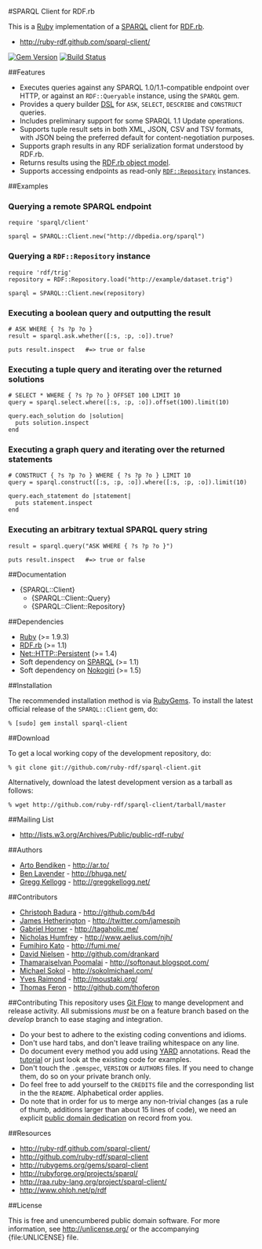 #SPARQL Client for RDF.rb

This is a [Ruby][] implementation of a [SPARQL][] client for [RDF.rb][].

* <http://ruby-rdf.github.com/sparql-client/>

[![Gem Version](https://badge.fury.io/rb/sparql-client.png)](http://badge.fury.io/rb/sparql-client)
[![Build Status](https://travis-ci.org/ruby-rdf/sparql-client.png?branch=master)](http://travis-ci.org/ruby-rdf/sparql-client)

##Features

* Executes queries against any SPARQL 1.0/1.1-compatible endpoint over HTTP,
  or against an `RDF::Queryable` instance, using the `SPARQL` gem.
* Provides a query builder [DSL][] for `ASK`, `SELECT`, `DESCRIBE` and
  `CONSTRUCT` queries.
* Includes preliminary support for some SPARQL 1.1 Update operations.
* Supports tuple result sets in both XML, JSON, CSV and TSV formats, with JSON being
  the preferred default for content-negotiation purposes.
* Supports graph results in any RDF serialization format understood by RDF.rb.
* Returns results using the [RDF.rb object model][RDF.rb model].
* Supports accessing endpoints as read-only [`RDF::Repository`][RDF::Repository]
  instances.

##Examples

### Querying a remote SPARQL endpoint
    require 'sparql/client'

    sparql = SPARQL::Client.new("http://dbpedia.org/sparql")

### Querying a `RDF::Repository` instance

    require 'rdf/trig'
    repository = RDF::Repository.load("http://example/dataset.trig")

    sparql = SPARQL::Client.new(repository)

### Executing a boolean query and outputting the result

    # ASK WHERE { ?s ?p ?o }
    result = sparql.ask.whether([:s, :p, :o]).true?

    puts result.inspect   #=> true or false

### Executing a tuple query and iterating over the returned solutions

    # SELECT * WHERE { ?s ?p ?o } OFFSET 100 LIMIT 10
    query = sparql.select.where([:s, :p, :o]).offset(100).limit(10)

    query.each_solution do |solution|
      puts solution.inspect
    end

### Executing a graph query and iterating over the returned statements

    # CONSTRUCT { ?s ?p ?o } WHERE { ?s ?p ?o } LIMIT 10
    query = sparql.construct([:s, :p, :o]).where([:s, :p, :o]).limit(10)

    query.each_statement do |statement|
      puts statement.inspect
    end

### Executing an arbitrary textual SPARQL query string

    result = sparql.query("ASK WHERE { ?s ?p ?o }")

    puts result.inspect   #=> true or false

##Documentation

* {SPARQL::Client}
  * {SPARQL::Client::Query}
  * {SPARQL::Client::Repository}

##Dependencies

* [Ruby](http://ruby-lang.org/) (>= 1.9.3)
* [RDF.rb](http://rubygems.org/gems/rdf) (>= 1.1)
* [Net::HTTP::Persistent](http://rubygems.org/gems/net-http-persistent) (>= 1.4)
* Soft dependency on [SPARQL](http://rubygems.org/gems/sparql) (>= 1.1)
* Soft dependency on [Nokogiri](http://rubygems.org/gems/nokogiri) (>= 1.5)

##Installation

The recommended installation method is via [RubyGems](http://rubygems.org/).
To install the latest official release of the `SPARQL::Client` gem, do:

    % [sudo] gem install sparql-client

##Download

To get a local working copy of the development repository, do:

    % git clone git://github.com/ruby-rdf/sparql-client.git

Alternatively, download the latest development version as a tarball as
follows:

    % wget http://github.com/ruby-rdf/sparql-client/tarball/master

##Mailing List

* <http://lists.w3.org/Archives/Public/public-rdf-ruby/>

##Authors

* [Arto Bendiken](http://github.com/bendiken) - <http://ar.to/>
* [Ben Lavender](http://github.com/bhuga) - <http://bhuga.net/>
* [Gregg Kellogg](http://github.com/gkellogg) - <http://greggkellogg.net/>

##Contributors

* [Christoph Badura](http://github.com/b4d) - <http://github.com/b4d>
* [James Hetherington](http://github.com/jamespjh) - <http://twitter.com/jamespjh>
* [Gabriel Horner](http://github.com/cldwalker) - <http://tagaholic.me/>
* [Nicholas Humfrey](http://github.com/njh) - <http://www.aelius.com/njh/>
* [Fumihiro Kato](http://github.com/fumi) - <http://fumi.me/>
* [David Nielsen](http://github.com/drankard) - <http://github.com/drankard>
* [Thamaraiselvan Poomalai](http://github.com/selvan) - <http://softonaut.blogspot.com/>
* [Michael Sokol](http://github.com/mikaa123) - <http://sokolmichael.com/>
* [Yves Raimond](http://github.com/moustaki) - <http://moustaki.org/>
* [Thomas Feron](http://github.com/thoferon) - <http://github.com/thoferon>

##Contributing
This repository uses [Git Flow](https://github.com/nvie/gitflow) to mange development and release activity. All submissions _must_ be on a feature branch based on the _develop_ branch to ease staging and integration.

* Do your best to adhere to the existing coding conventions and idioms.
* Don't use hard tabs, and don't leave trailing whitespace on any line.
* Do document every method you add using [YARD][] annotations. Read the
  [tutorial][YARD-GS] or just look at the existing code for examples.
* Don't touch the `.gemspec`, `VERSION` or `AUTHORS` files. If you need to
  change them, do so on your private branch only.
* Do feel free to add yourself to the `CREDITS` file and the corresponding
  list in the the `README`. Alphabetical order applies.
* Do note that in order for us to merge any non-trivial changes (as a rule
  of thumb, additions larger than about 15 lines of code), we need an
  explicit [public domain dedication][PDD] on record from you.

##Resources

* <http://ruby-rdf.github.com/sparql-client/>
* <http://github.com/ruby-rdf/sparql-client>
* <http://rubygems.org/gems/sparql-client>
* <http://rubyforge.org/projects/sparql/>
* <http://raa.ruby-lang.org/project/sparql-client/>
* <http://www.ohloh.net/p/rdf>

##License

This is free and unencumbered public domain software. For more information,
see <http://unlicense.org/> or the accompanying {file:UNLICENSE} file.

[Ruby]:            http://ruby-lang.org/
[RDF]:             http://www.w3.org/RDF/
[SPARQL]:          http://en.wikipedia.org/wiki/SPARQL
[SPARQL JSON]:     http://www.w3.org/TR/rdf-sparql-json-res/
[RDF.rb]:          http://rubygems.org/gems/rdf
[RDF.rb model]:    http://blog.datagraph.org/2010/03/rdf-for-ruby
[RDF::Repository]: http://rubydoc.info/github/ruby-rdf/rdf/RDF/Repository
[DSL]:             http://en.wikipedia.org/wiki/Domain-specific_language
                   "domain-specific language"
[YARD]:            http://yardoc.org/
[YARD-GS]:         http://rubydoc.info/docs/yard/file/docs/GettingStarted.md
[PDD]:             http://unlicense.org/#unlicensing-contributions
[Backports]:       http://rubygems.org/gems/backports
